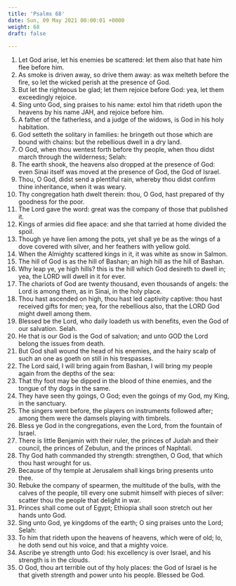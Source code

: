 ```yaml
---
title: 'Psalms 68'
date: Sun, 09 May 2021 00:00:01 +0000
weight: 68
draft: false
  
---
```


1. Let God arise, let his enemies be scattered: let them also that hate him flee before him.
2. As smoke is driven away, so drive them away: as wax melteth before the fire, so let the wicked perish at the presence of God.
3. But let the righteous be glad; let them rejoice before God: yea, let them exceedingly rejoice.
4. Sing unto God, sing praises to his name: extol him that rideth upon the heavens by his name JAH, and rejoice before him.
5. A father of the fatherless, and a judge of the widows, is God in his holy habitation.
6. God setteth the solitary in families: he bringeth out those which are bound with chains: but the rebellious dwell in a dry land.
7. O God, when thou wentest forth before thy people, when thou didst march through the wilderness; Selah:
8. The earth shook, the heavens also dropped at the presence of God: even Sinai itself was moved at the presence of God, the God of Israel.
9. Thou, O God, didst send a plentiful rain, whereby thou didst confirm thine inheritance, when it was weary.
10. Thy congregation hath dwelt therein: thou, O God, hast prepared of thy goodness for the poor.
11. The Lord gave the word: great was the company of those that published it.
12. Kings of armies did flee apace: and she that tarried at home divided the spoil.
13. Though ye have lien among the pots, yet shall ye be as the wings of a dove covered with silver, and her feathers with yellow gold.
14. When the Almighty scattered kings in it, it was white as snow in Salmon.
15. The hill of God is as the hill of Bashan; an high hill as the hill of Bashan.
16. Why leap ye, ye high hills? this is the hill which God desireth to dwell in; yea, the LORD will dwell in it for ever.
17. The chariots of God are twenty thousand, even thousands of angels: the Lord is among them, as in Sinai, in the holy place.
18. Thou hast ascended on high, thou hast led captivity captive: thou hast received gifts for men; yea, for the rebellious also, that the LORD God might dwell among them.
19. Blessed be the Lord, who daily loadeth us with benefits, even the God of our salvation. Selah.
20. He that is our God is the God of salvation; and unto GOD the Lord belong the issues from death.
21. But God shall wound the head of his enemies, and the hairy scalp of such an one as goeth on still in his trespasses.
22. The Lord said, I will bring again from Bashan, I will bring my people again from the depths of the sea:
23. That thy foot may be dipped in the blood of thine enemies, and the tongue of thy dogs in the same.
24. They have seen thy goings, O God; even the goings of my God, my King, in the sanctuary.
25. The singers went before, the players on instruments followed after; among them were the damsels playing with timbrels.
26. Bless ye God in the congregations, even the Lord, from the fountain of Israel.
27. There is little Benjamin with their ruler, the princes of Judah and their council, the princes of Zebulun, and the princes of Naphtali.
28. Thy God hath commanded thy strength: strengthen, O God, that which thou hast wrought for us.
29. Because of thy temple at Jerusalem shall kings bring presents unto thee.
30. Rebuke the company of spearmen, the multitude of the bulls, with the calves of the people, till every one submit himself with pieces of silver: scatter thou the people that delight in war.
31. Princes shall come out of Egypt; Ethiopia shall soon stretch out her hands unto God.
32. Sing unto God, ye kingdoms of the earth; O sing praises unto the Lord; Selah:
33. To him that rideth upon the heavens of heavens, which were of old; lo, he doth send out his voice, and that a mighty voice.
34. Ascribe ye strength unto God: his excellency is over Israel, and his strength is in the clouds.
35. O God, thou art terrible out of thy holy places: the God of Israel is he that giveth strength and power unto his people. Blessed be God.

